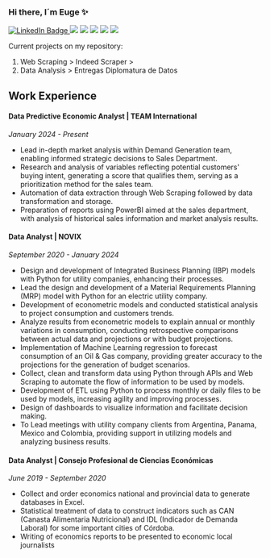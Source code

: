 ### Hi there, I´m Euge ✨

<div id="badges">
  <a href="https://www.linkedin.com/in/e-primo/">
    <img src="https://img.shields.io/badge/LinkedIn-blue?style=for-the-badge&logo=linkedin&logoColor=white" alt="LinkedIn Badge"/>
  </a>
  <img src="https://img.shields.io/badge/Python-pink"/>
  <img src="https://img.shields.io/badge/PowerBI-pink"/>
  <img src="https://img.shields.io/badge/Data Analysis-pink"/>
  <img src="https://img.shields.io/badge/Statistics-pink"/>
  <img src="https://img.shields.io/badge/Economics-pink"/>
  </div>


Current projects on my repository: 
1. Web Scraping > Indeed Scraper > 
2. Data Analysis > Entregas Diplomatura de Datos

## Work Experience
#### Data Predictive Economic Analyst | TEAM International 
_January 2024 - Present_
* Lead in-depth market analysis within Demand Generation team, enabling informed strategic decisions to Sales Department.
* Research and analysis of variables reflecting potential customers' buying intent, generating a score that qualifies them, serving as a prioritization method for the sales team.
* Automation of data extraction through Web Scraping followed by data transformation and storage.
* Preparation of reports using PowerBI aimed at the sales department, with analysis of historical sales information and market analysis results.

#### Data Analyst | NOVIX  
_September 2020 - January 2024_
* Design and development of Integrated Business Planning (IBP) models with Python for utility companies, enhancing their processes.
* Lead the design and development of a Material Requirements Planning (MRP) model with Python for an electric utility company.
* Development of econometric models and conducted statistical analysis to project consumption and customers trends.
* Analyze results from econometric models to explain annual or monthly variations in consumption, conducting retrospective comparisons between actual data and projections or with budget projections.
* Implementation of Machine Learning regression to forecast consumption of an Oil & Gas company, providing greater accuracy to the projections for the generation of budget scenarios.
* Collect, clean and transform data using Python through APIs and Web Scraping to automate the flow of information to be used by models.
* Development of ETL using Python to process monthly or daily files to be used by models, increasing agility and improving processes.
* Design of dashboards to visualize information and facilitate decision making.
* To Lead meetings with utility company clients from Argentina, Panama, Mexico and Colombia, providing support in utilizing models and analyzing business results.

#### Data Analyst | Consejo Profesional de Ciencias Económicas
_June 2019 - September 2020_
* Collect and order economics national and provincial data to generate databases in Excel.
* Statistical treatment of data to construct indicators such as CAN (Canasta Alimentaria Nutricional) and IDL (Indicador de Demanda Laboral) for some important cities of Córdoba.
* Writing of economics reports to be presented to economic local journalists
